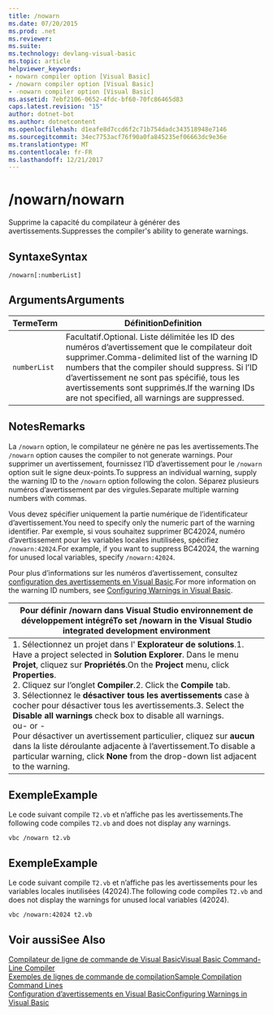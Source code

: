 ```yaml
---
title: /nowarn
ms.date: 07/20/2015
ms.prod: .net
ms.reviewer: 
ms.suite: 
ms.technology: devlang-visual-basic
ms.topic: article
helpviewer_keywords:
- nowarn compiler option [Visual Basic]
- /nowarn compiler option [Visual Basic]
- -nowarn compiler option [Visual Basic]
ms.assetid: 7ebf2106-0652-4fdc-bf60-70fc86465d83
caps.latest.revision: "15"
author: dotnet-bot
ms.author: dotnetcontent
ms.openlocfilehash: d1eafe8d7ccd6f2c71b754dadc343518948e7146
ms.sourcegitcommit: 34ec7753acf76f90a0fa845235ef06663dc9e36e
ms.translationtype: MT
ms.contentlocale: fr-FR
ms.lasthandoff: 12/21/2017
---
```

# <a name="nowarn"></a><span data-ttu-id="0d1a2-102">/nowarn</span><span class="sxs-lookup"><span data-stu-id="0d1a2-102">/nowarn</span></span>
<span data-ttu-id="0d1a2-103">Supprime la capacité du compilateur à générer des avertissements.</span><span class="sxs-lookup"><span data-stu-id="0d1a2-103">Suppresses the compiler's ability to generate warnings.</span></span>  
  
## <a name="syntax"></a><span data-ttu-id="0d1a2-104">Syntaxe</span><span class="sxs-lookup"><span data-stu-id="0d1a2-104">Syntax</span></span>  
  
```  
/nowarn[:numberList]  
```  
  
## <a name="arguments"></a><span data-ttu-id="0d1a2-105">Arguments</span><span class="sxs-lookup"><span data-stu-id="0d1a2-105">Arguments</span></span>  
  
|<span data-ttu-id="0d1a2-106">Terme</span><span class="sxs-lookup"><span data-stu-id="0d1a2-106">Term</span></span>|<span data-ttu-id="0d1a2-107">Définition</span><span class="sxs-lookup"><span data-stu-id="0d1a2-107">Definition</span></span>|  
|---|---|  
|`numberList`|<span data-ttu-id="0d1a2-108">Facultatif.</span><span class="sxs-lookup"><span data-stu-id="0d1a2-108">Optional.</span></span> <span data-ttu-id="0d1a2-109">Liste délimitée les ID des numéros d’avertissement que le compilateur doit supprimer.</span><span class="sxs-lookup"><span data-stu-id="0d1a2-109">Comma-delimited list of the warning ID numbers that the compiler should suppress.</span></span> <span data-ttu-id="0d1a2-110">Si l’ID d’avertissement ne sont pas spécifié, tous les avertissements sont supprimés.</span><span class="sxs-lookup"><span data-stu-id="0d1a2-110">If the warning IDs are not specified, all warnings are suppressed.</span></span>|  
  
## <a name="remarks"></a><span data-ttu-id="0d1a2-111">Notes</span><span class="sxs-lookup"><span data-stu-id="0d1a2-111">Remarks</span></span>  
 <span data-ttu-id="0d1a2-112">La `/nowarn` option, le compilateur ne génère ne pas les avertissements.</span><span class="sxs-lookup"><span data-stu-id="0d1a2-112">The `/nowarn` option causes the compiler to not generate warnings.</span></span> <span data-ttu-id="0d1a2-113">Pour supprimer un avertissement, fournissez l’ID d’avertissement pour le `/nowarn` option suit le signe deux-points.</span><span class="sxs-lookup"><span data-stu-id="0d1a2-113">To suppress an individual warning, supply the warning ID to the `/nowarn` option following the colon.</span></span> <span data-ttu-id="0d1a2-114">Séparez plusieurs numéros d’avertissement par des virgules.</span><span class="sxs-lookup"><span data-stu-id="0d1a2-114">Separate multiple warning numbers with commas.</span></span>  
  
 <span data-ttu-id="0d1a2-115">Vous devez spécifier uniquement la partie numérique de l’identificateur d’avertissement.</span><span class="sxs-lookup"><span data-stu-id="0d1a2-115">You need to specify only the numeric part of the warning identifier.</span></span> <span data-ttu-id="0d1a2-116">Par exemple, si vous souhaitez supprimer BC42024, numéro d’avertissement pour les variables locales inutilisées, spécifiez `/nowarn:42024`.</span><span class="sxs-lookup"><span data-stu-id="0d1a2-116">For example, if you want to suppress BC42024, the warning for unused local variables, specify `/nowarn:42024`.</span></span>  
  
 <span data-ttu-id="0d1a2-117">Pour plus d’informations sur les numéros d’avertissement, consultez [configuration des avertissements en Visual Basic](/visualstudio/ide/configuring-warnings-in-visual-basic).</span><span class="sxs-lookup"><span data-stu-id="0d1a2-117">For more information on the warning ID numbers, see [Configuring Warnings in Visual Basic](/visualstudio/ide/configuring-warnings-in-visual-basic).</span></span>  
  
|<span data-ttu-id="0d1a2-118">Pour définir /nowarn dans Visual Studio environnement de développement intégré</span><span class="sxs-lookup"><span data-stu-id="0d1a2-118">To set /nowarn in the Visual Studio integrated development environment</span></span>|  
|---|  
|<span data-ttu-id="0d1a2-119">1.  Sélectionnez un projet dans l' **Explorateur de solutions**.</span><span class="sxs-lookup"><span data-stu-id="0d1a2-119">1.  Have a project selected in **Solution Explorer**.</span></span> <span data-ttu-id="0d1a2-120">Dans le menu **Projet**, cliquez sur **Propriétés**.</span><span class="sxs-lookup"><span data-stu-id="0d1a2-120">On the **Project** menu, click **Properties**.</span></span> <br /><span data-ttu-id="0d1a2-121">2.  Cliquez sur l’onglet **Compiler**.</span><span class="sxs-lookup"><span data-stu-id="0d1a2-121">2.  Click the **Compile** tab.</span></span><br /><span data-ttu-id="0d1a2-122">3.  Sélectionnez le **désactiver tous les avertissements** case à cocher pour désactiver tous les avertissements.</span><span class="sxs-lookup"><span data-stu-id="0d1a2-122">3.  Select the **Disable all warnings** check box to disable all warnings.</span></span><br />     <span data-ttu-id="0d1a2-123">ou</span><span class="sxs-lookup"><span data-stu-id="0d1a2-123">- or -</span></span><br />     <span data-ttu-id="0d1a2-124">Pour désactiver un avertissement particulier, cliquez sur **aucun** dans la liste déroulante adjacente à l’avertissement.</span><span class="sxs-lookup"><span data-stu-id="0d1a2-124">To disable a particular warning, click **None** from the drop-down list adjacent to the warning.</span></span>|  
  
## <a name="example"></a><span data-ttu-id="0d1a2-125">Exemple</span><span class="sxs-lookup"><span data-stu-id="0d1a2-125">Example</span></span>  
 <span data-ttu-id="0d1a2-126">Le code suivant compile `T2.vb` et n’affiche pas les avertissements.</span><span class="sxs-lookup"><span data-stu-id="0d1a2-126">The following code compiles `T2.vb` and does not display any warnings.</span></span>  
  
```  
vbc /nowarn t2.vb  
```  
  
## <a name="example"></a><span data-ttu-id="0d1a2-127">Exemple</span><span class="sxs-lookup"><span data-stu-id="0d1a2-127">Example</span></span>  
 <span data-ttu-id="0d1a2-128">Le code suivant compile `T2.vb` et n’affiche pas les avertissements pour les variables locales inutilisées (42024).</span><span class="sxs-lookup"><span data-stu-id="0d1a2-128">The following code compiles `T2.vb` and does not display the warnings for unused local variables (42024).</span></span>  
  
```  
vbc /nowarn:42024 t2.vb  
```  
  
## <a name="see-also"></a><span data-ttu-id="0d1a2-129">Voir aussi</span><span class="sxs-lookup"><span data-stu-id="0d1a2-129">See Also</span></span>  
 [<span data-ttu-id="0d1a2-130">Compilateur de ligne de commande de Visual Basic</span><span class="sxs-lookup"><span data-stu-id="0d1a2-130">Visual Basic Command-Line Compiler</span></span>](../../../visual-basic/reference/command-line-compiler/index.md)  
 [<span data-ttu-id="0d1a2-131">Exemples de lignes de commande de compilation</span><span class="sxs-lookup"><span data-stu-id="0d1a2-131">Sample Compilation Command Lines</span></span>](../../../visual-basic/reference/command-line-compiler/sample-compilation-command-lines.md)  
 [<span data-ttu-id="0d1a2-132">Configuration d’avertissements en Visual Basic</span><span class="sxs-lookup"><span data-stu-id="0d1a2-132">Configuring Warnings in Visual Basic</span></span>](/visualstudio/ide/configuring-warnings-in-visual-basic)
